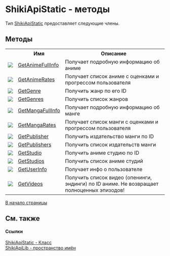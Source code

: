 # ShikiApiStatic - методы


Тип <a target="_blank" href="T_ShikiApiLib_ShikiApiStatic.md">ShikiApiStatic</a> предоставляет следующие члены.


## Методы
<table>
	<tr>
		<th/>
		<th>Имя</th>
		<th>Описание</th>
	</tr>
	<tr>
		<td><img src="media/pubmethod.gif)![static](media/static.gif" /></td>
		<td>
			<a target="_blank" href="M_ShikiApiLib_ShikiApiStatic_GetAnimeFullInfo.md">GetAnimeFullInfo</a>
		</td>
		<td>Получает подробную информацию об аниме</td>
	</tr>
	<tr>
		<td><img src="media/pubmethod.gif)![static](media/static.gif" /></td>
		<td>
			<a target="_blank" href="M_ShikiApiLib_ShikiApiStatic_GetAnimeRates.md">GetAnimeRates</a>
		</td>
		<td>Получает список аниме с оценками и прогрессом пользователя</td>
	</tr>
	<tr>
		<td><img src="media/pubmethod.gif)![static](media/static.gif" /></td>
		<td>
			<a target="_blank" href="M_ShikiApiLib_ShikiApiStatic_GetGenre.md">GetGenre</a>
		</td>
		<td>Получить жанр по его ID</td>
	</tr>
	<tr>
		<td><img src="media/pubmethod.gif)![static](media/static.gif" /></td>
		<td>
			<a target="_blank" href="M_ShikiApiLib_ShikiApiStatic_GetGenres.md">GetGenres</a>
		</td>
		<td>Получить список жанров</td>
	</tr>
	<tr>
		<td><img src="media/pubmethod.gif)![static](media/static.gif" /></td>
		<td>
			<a target="_blank" href="M_ShikiApiLib_ShikiApiStatic_GetMangaFullInfo.md">GetMangaFullInfo</a>
		</td>
		<td>Получает подробную информацию об манге</td>
	</tr>
	<tr>
		<td><img src="media/pubmethod.gif)![static](media/static.gif" /></td>
		<td>
			<a target="_blank" href="M_ShikiApiLib_ShikiApiStatic_GetMangaRates.md">GetMangaRates</a>
		</td>
		<td>Получает список манги с оценками и прогрессом пользователя</td>
	</tr>
	<tr>
		<td><img src="media/pubmethod.gif)![static](media/static.gif" /></td>
		<td>
			<a target="_blank" href="M_ShikiApiLib_ShikiApiStatic_GetPublisher.md">GetPublisher</a>
		</td>
		<td>Получить издательство манги по ID</td>
	</tr>
	<tr>
		<td><img src="media/pubmethod.gif)![static](media/static.gif" /></td>
		<td>
			<a target="_blank" href="M_ShikiApiLib_ShikiApiStatic_GetPublishers.md">GetPublishers</a>
		</td>
		<td>Получить список издательств манги</td>
	</tr>
	<tr>
		<td><img src="media/pubmethod.gif)![static](media/static.gif" /></td>
		<td>
			<a target="_blank" href="M_ShikiApiLib_ShikiApiStatic_GetStudio.md">GetStudio</a>
		</td>
		<td>Получить аниме студию по ID</td>
	</tr>
	<tr>
		<td><img src="media/pubmethod.gif)![static](media/static.gif" /></td>
		<td>
			<a target="_blank" href="M_ShikiApiLib_ShikiApiStatic_GetStudios.md">GetStudios</a>
		</td>
		<td>Получить список аниме студий</td>
	</tr>
	<tr>
		<td><img src="media/pubmethod.gif)![static](media/static.gif" /></td>
		<td>
			<a target="_blank" href="M_ShikiApiLib_ShikiApiStatic_GetUserInfo.md">GetUserInfo</a>
		</td>
		<td>Получает инфо о пользователе</td>
	</tr>
	<tr>
		<td><img src="media/pubmethod.gif)![static](media/static.gif" /></td>
		<td>
			<a target="_blank" href="M_ShikiApiLib_ShikiApiStatic_GetVideos.md">GetVideos</a>
		</td>
		<td>Получить список видео (опенинги, эндинги) по ID аниме. Не возвращает полноценных эпизодов!</td>
	</tr>
</table>
<a href="#shikiapistatic---методы">В начало страницы</a>

## См. также


#### Ссылки
<a target="_blank" href="T_ShikiApiLib_ShikiApiStatic.md">ShikiApiStatic - Класс</a>
<br />
<a target="_blank" href="N_ShikiApiLib.md">ShikiApiLib - пространство имён</a>
<br />